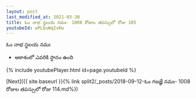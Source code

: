 ```yaml
---
layout: post
last_modified_at: 2021-03-30
title: ఓం నాభ స్థలయ నమః- 1008 రోజుల తపస్సులో రోజు 105
youtubeId: wPLbuWqIvKw
---
```

 
 
 ఓం నాభ స్థలయ నమః  
 
 -  ఆకాశంలో ఎవరికి స్థానం ఉంది 
 
  
 
  
 
 
 
 
 
 


{% include youtubePlayer.html id=page.youtubeId %}
 
[Next]({{ site.baseurl }}{% link  split2/_posts/2018-09-12-ఓం గజజ్ఞే నమః- 1008 రోజుల తపస్సులో రోజు 114.md%})
 
